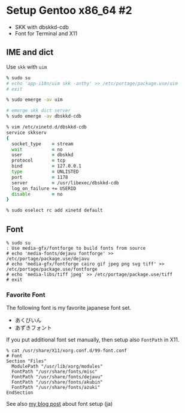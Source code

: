 # Setup Gentoo x86_64 \#2

* SKK with dbskkd-cdb
* Font for Terminal and X11

## IME and dict

Use `skk` with `uim`

```zsh
% sudo su
# echo 'app-i18n/uim skk -anthy' >> /etc/portage/package.use/uim
# exit

% sudo emerge -av uim
```

```zsh
# emerge skk dict server
% sudo emerge -av dbskkd-cdb
```

```zsh
% vim /etc/xinetd.d/dbskkd-cdb
service skkserv
{
  socket_type    = stream
  wait           = no
  user           = dbskkd
  protocol       = tcp
  bind           = 127.0.0.1
  type           = UNLISTED
  port           = 1178
  server         = /usr/libexec/dbskkd-cdb
  log_on_failure += USERID
  disable        = no
}
```

```zsh
% sudo eselect rc add xinetd default
```

## Font

```
% sudo su
: Use media-gfx/fontforge to build fonts from source
# echo 'media-fonts/dejavu fontforge' >> /etc/portage/package.use/dejavu
# echo 'media-gfx/fontforge cairo gif jpeg png svg tiff' >> /etc/portage/package.use/fontforge
# echo 'media-libs/tiff jpeg' >> /etc/portage/package.use/tiff
# exit
```

### Favorite Font

The following font is my favorite japanese font set.

* あくびいん
* あずきフォント

If you put additional font set manually, then setup also `FontPath` in X11.

```
% cat /usr/share/X11/xorg.conf.d/99-font.conf
# Font
Section "Files"
  ModulePath "/usr/lib/xorg/modules"
  FontPath "/usr/share/fonts/misc"
  FontPath "/usr/share/fonts/dejavu"
  FontPath "/usr/share/fonts/akubin"
  FontPath "/usr/share/fonts/azuki"
EndSection
```

See also [my blog post](http://canvas.grauwoelfchen.net/graffiti/xterm_with_ttf-font) about font setup (ja)
